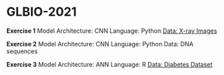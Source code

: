 # GLBIO-2021

**Exercise 1**
Model Architecture: CNN
Language: Python
[Data: X-ray Images](https://drive.google.com/drive/folders/1j-c1aGvZzRMP2Q1H11XJlWi7Z-ZYPEfe)

**Exercise 2**
Model Architecture: CNN
Language: Python
Data: DNA sequences

**Exercise 3**
Model Architecture: ANN
Language: R
[Data: Diabetes Dataset](https://www.kaggle.com/kumargh/pimaindiansdiabetescsv)

